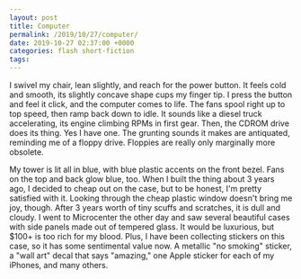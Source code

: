 ```yaml
---
layout: post
title: Computer
permalink: /2019/10/27/computer/
date: 2019-10-27 02:37:00 +0000
categories: flash short-fiction
tags: 
---
```

I swivel my chair, lean slightly, and reach for the power button. It feels cold and smooth, its slightly concave shape cups my finger tip. I press the button and feel it click, and the computer comes to life. The fans spool right up to top speed, then ramp back down to idle. It sounds like a diesel truck accelerating, its engine climbing RPMs in first gear. Then, the CDROM drive does its thing. Yes I have one. The grunting sounds it makes are antiquated, reminding me of a floppy drive. Floppies are really only marginally more obsolete.

My tower is lit all in blue, with blue plastic accents on the front bezel. Fans on the top and back glow blue, too. When I built the thing about 3 years ago, I decided to cheap out on the case, but to be honest, I'm pretty satisfied with it. Looking through the cheap plastic window doesn't bring me joy, though. After 3 years worth of tiny scuffs and scratches, it is dull and cloudy. I went to Microcenter the other day and saw several beautiful cases with side panels made out of tempered glass. It would be luxurious, but $100+ is too rich for my blood. Plus, I have been collecting stickers on this case, so it has some sentimental value now. A metallic "no smoking" sticker, a "wall art" decal that says "amazing," one Apple sticker for each of my iPhones, and many others.
